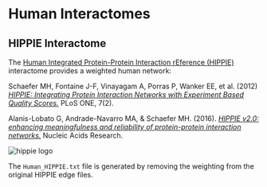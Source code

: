 # Human Interactomes

## HIPPIE Interactome

The [Human Integrated Protein-Protein Interaction rEference (HIPPIE)](http://cbdm-01.zdv.uni-mainz.de/~mschaefer/hippie/index.php) interactome provides a weighted human network:

Schaefer MH, Fontaine J-F, Vinayagam A, Porras P, Wanker EE, et al. (2012) [_HIPPIE: Integrating Protein Interaction Networks with Experiment Based Quality Scores._](https://journals.plos.org/plosone/article?id=10.1371/journal.pone.0031826) PLoS ONE, 7(2).

Alanis-Lobato G, Andrade-Navarro MA, & Schaefer MH. (2016). [_HIPPIE v2.0: enhancing meaningfulness and reliability of protein-protein interaction networks._](https://academic.oup.com/nar/article/45/D1/D408/2290937) Nucleic Acids Research.

![hippie logo](http://cbdm-01.zdv.uni-mainz.de/~mschaefer/hippie/hippie4.png)

The `Human_HIPPIE.txt` file is generated by removing the weighting from the original HIPPIE edge files.
